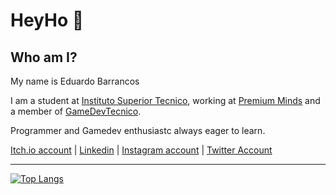 # HeyHo 👋

## Who am I?

My name is Eduardo Barrancos

I am a student at [Instituto Superior Tecnico](https://tecnico.ulisboa.pt/pt/), working at [Premium Minds](https://premium-minds.com/) and a member of [GameDevTecnico](https://gamedev.tecnico.ulisboa.pt/).

Programmer and Gamedev enthusiastc always eager to learn.

[Itch.io account](https://pessego.itch.io) | [Linkedin](https://www.linkedin.com/in/eduardo-barrancos-72675417a/) | [Instagram account](https://www.instagram.com/reallyokeyfruit/) | [Twitter Account](https://twitter.com/ReallyOkeyFruit)

---

[![Top Langs](https://github-readme-stats.vercel.app/api/top-langs?username=EdBarrancos&theme=midnight-purple&layout=compact)](https://github.com/anuraghazra/github-readme-stats)

<!--
**EdBarrancos/EdBarrancos** is a ✨ _special_ ✨ repository because its `README.md` (this file) appears on your GitHub profile.

Here are some ideas to get you started:

- 🔭 I’m currently working on ...
- 🌱 I’m currently learning ...
- 👯 I’m looking to collaborate on ...
- 🤔 I’m looking for help with ...
- 💬 Ask me about ...
- 📫 How to reach me: ...
- 😄 Pronouns: ...
- ⚡ Fun fact: ...
-->
